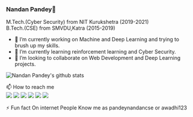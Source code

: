<!--
**pandeynandancse/pandeynandancse** is a ✨ _special_ ✨ repository because its `README.md` (this file) appears on your GitHub profile.

Here are some ideas to get you started:

- 🔭 I’m currently working on ...
- 🌱 I’m currently learning ...
- 👯 I’m looking to collaborate on ...
- 🤔 I’m looking for help with ...
- 💬 Ask me about ...
- 📫 How to reach me: ...
- 😄 Pronouns: ...
- ⚡ Fun fact: ...
-->









### Nandan Pandey👋
M.Tech.(Cyber Security)  from NIT Kurukshetra (2019-2021)<br>
B.Tech.(CSE) from SMVDU,Katra (2015-2019) 
- 🔭 I’m currently working on Machine and Deep Learning and trying to brush up my skills.
- 🌱 I’m currently learning reinforcement learning and Cyber Security.
- 🤝 I’m looking to collaborate on Web Development and Deep Learning projects. 

![Nandan Pandey's github stats](https://github-readme-stats.vercel.app/api?username=pandeynandancse)

📫 How to reach me<br>
[<img src="https://img.shields.io/badge/twitter-%231DA1F2.svg?&style=for-the-badge&logo=twitter&logoColor=white" />](https://twitter.com/pandeynandancse)
[<img src="https://img.shields.io/badge/medium-%2312100E.svg?&style=for-the-badge&logo=medium&logoColor=white" />](https://medium.com/@pandeynandancse) 
[<img src="https://img.shields.io/badge/linkedin-%230077B5.svg?&style=for-the-badge&logo=linkedin&logoColor=white" />](https://www.linkedin.com/in/nandan-pandey/) [<img src = "https://img.shields.io/badge/instagram-%23E4405F.svg?&style=for-the-badge&logo=instagram&logoColor=white">](https://www.instagram.com/pandeynandancse/) [<img src = "https://img.shields.io/badge/hackerrank-%232EC866.svg?&style=for-the-badge&logo=hackerrank&logoColor=white">](https://www.hackerrank.com/pandeynandancse)
[<img src = "https://img.shields.io/badge/kaggle-%231877F2.svg?&style=for-the-badge&logo=kaggle&logoColor=white">](https://www.kaggle.com/awadhi123)


⚡ Fun fact
On internet People Know me as pandeynandancse or awadhi123
